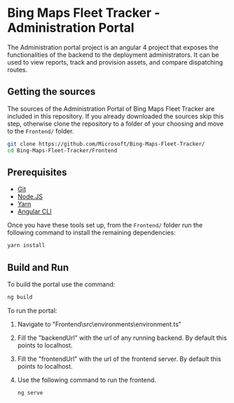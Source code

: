 # Bing Maps Fleet Tracker - Administration Portal

The Administration portal project is an angular 4 project that exposes the functionalities of the backend to the deployment administrators. It can be used to view reports, track and provision assets, and compare dispatching routes.

## Getting the sources

The sources of the Administration Portal of Bing Maps Fleet Tracker are included in this repository. If you already downloaded the sources skip this step, otherwise clone the repository to a folder of your choosing and move to the `Frontend/` folder.

``` Bash
git clone https://github.com/Microsoft/Bing-Maps-Fleet-Tracker/
cd Bing-Maps-Fleet-Tracker/Frontend
```

## Prerequisites

* [Git](https://git-scm.com/)
* [Node.JS](https://nodejs.org/en/)
* [Yarn](https://yarnpkg.com/lang/en/docs/install/)
* [Angular CLI](https://github.com/angular/angular-cli#installation)

Once you have these tools set up, from the `Frontend/` folder run the following command to install the remaining dependencies:

``` Bash
yarn install
```

## Build and Run

To build the portal use the command:

``` Bash
ng build
```

To run the portal:

1. Navigate to "Frontend\src\environments\environment.ts"
2. Fill the "backendUrl" with the url of any running backend. By default this points to localhost.
3. Fill the "frontendUrl" with the url of the frontend server. By default this points to localhost.
4. Use the following command to run the frontend.

    ``` Bash
    ng serve
    ```